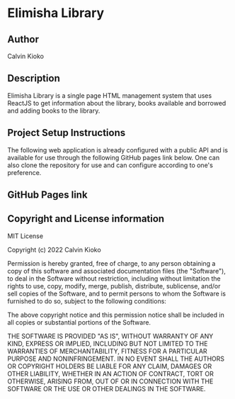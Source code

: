 #     Elimisha Library

## Author
Calvin Kioko

## Description
Elimisha Library is a single page HTML management system that uses ReactJS to get information about the library, books available and borrowed and adding books to the library.

## Project Setup Instructions
The following web application is already configured with a public API and is available for use through the following GitHub pages link below. One can also clone the repository for use and can configure according to one's preference.

## GitHub Pages link


## Copyright and License information
 MIT License

Copyright (c) 2022 Calvin Kioko

Permission is hereby granted, free of charge, to any person obtaining a copy
of this software and associated documentation files (the "Software"), to deal
in the Software without restriction, including without limitation the rights
to use, copy, modify, merge, publish, distribute, sublicense, and/or sell
copies of the Software, and to permit persons to whom the Software is
furnished to do so, subject to the following conditions:

The above copyright notice and this permission notice shall be included in all
copies or substantial portions of the Software.

THE SOFTWARE IS PROVIDED "AS IS", WITHOUT WARRANTY OF ANY KIND, EXPRESS OR
IMPLIED, INCLUDING BUT NOT LIMITED TO THE WARRANTIES OF MERCHANTABILITY,
FITNESS FOR A PARTICULAR PURPOSE AND NONINFRINGEMENT. IN NO EVENT SHALL THE
AUTHORS OR COPYRIGHT HOLDERS BE LIABLE FOR ANY CLAIM, DAMAGES OR OTHER
LIABILITY, WHETHER IN AN ACTION OF CONTRACT, TORT OR OTHERWISE, ARISING FROM,
OUT OF OR IN CONNECTION WITH THE SOFTWARE OR THE USE OR OTHER DEALINGS IN THE
SOFTWARE.